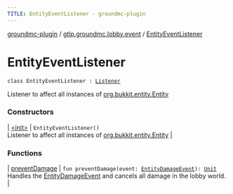 ```yaml
---
TITLE: EntityEventListener - groundmc-plugin
---
```


[groundmc-plugin](../../index.html) / [gtlp.groundmc.lobby.event](../index.html) / [EntityEventListener](.)

# EntityEventListener

`class EntityEventListener : `[`Listener`](https://hub.spigotmc.org/javadocs/spigot/org/bukkit/event/Listener.html)

Listener to affect all instances of [org.bukkit.entity.Entity](https://hub.spigotmc.org/javadocs/spigot/org/bukkit/entity/Entity.html)

### Constructors

| [&lt;init&gt;](-init-.html) | `EntityEventListener()`<br>Listener to affect all instances of [org.bukkit.entity.Entity](https://hub.spigotmc.org/javadocs/spigot/org/bukkit/entity/Entity.html) |

### Functions

| [preventDamage](prevent-damage.html) | `fun preventDamage(event: `[`EntityDamageEvent`](https://hub.spigotmc.org/javadocs/spigot/org/bukkit/event/entity/EntityDamageEvent.html)`): `[`Unit`](https://kotlinlang.org/api/latest/jvm/stdlib/kotlin/-unit/index.html)<br>Handles the [EntityDamageEvent](https://hub.spigotmc.org/javadocs/spigot/org/bukkit/event/entity/EntityDamageEvent.html) and cancels all damage in the lobby world. |


